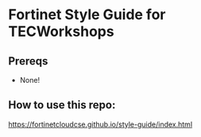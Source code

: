 # Fortinet Style Guide for TECWorkshops

## Prereqs
  - None!
 
## How to use this repo:
https://fortinetcloudcse.github.io/style-guide/index.html